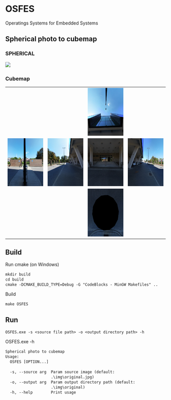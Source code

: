# OSFES
Operatings Systems for Embedded Systems

## Spherical photo to cubemap

### SPHERICAL
<img src="https://github.com/witek117/OSFES/blob/master/img/original.jpg">

### Cubemap
<table>
  <tr>
    <td><img src="./img/blank.jpg" width = 0px height = 0px style="display: none;"></td>
    <td><img src="./img/blank.jpg" width = 0px height = 0px style="display: none;"></td>
    <td><img src="./img/original/PY.jpg" alt="PY" width = 150px height = 150px></td>
    <td><img src="./img/blank.jpg" width = 0px height = 0px style="display: none;"></td>
   </tr> 
   
  <tr>
    <td><img src="./img/original/NZ.jpg"  alt="NZ" width = 150px height = 150px ></td>
    <td><img src="./img/original/NX.jpg" alt="NX" width = 150px height = 150px></td>
    <td><img src="./img/original/PZ.jpg" alt="PZ" width = 150px height = 150px></td>
    <td><img src="./img/original/PX.jpg" alt="PX" width = 150px height = 150px></td>
   </tr> 
   
   <tr>
    <td><img src="./img/blank.jpg" width = 0px height = 0px style="display: none;"></td>
    <td><img src="./img/blank.jpg" width = 0px height = 0px style="display: none;"></td>
    <td><img src="./img/original/NY.jpg" alt="NY" width = 150px height = 150px></td>
    <td><img src="./img/blank.jpg" width = 0px height = 0px style="display: none;"></td>
   </tr> 
</table>


## Build

Run cmake (on Windows)
```
mkdir build
cd build
cmake -DCMAKE_BUILD_TYPE=Debug -G "CodeBlocks - MinGW Makefiles" ..
```

Build
```
make OSFES
```

## Run

```
OSFES.exe -s <source file path> -o <output directory path> -h
```


OSFES.exe -h
```
Spherical photo to cubemap
Usage:
  OSFES [OPTION...]

  -s, --source arg  Param source image (default:
                    .\img\original.jpg)
  -o, --output arg  Param output directory path (default:
                    .\img\original)
  -h, --help        Print usage
```
